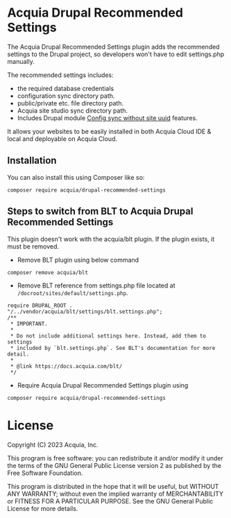 # Acquia Drupal Recommended Settings
The Acquia Drupal Recommended Settings plugin adds the recommended settings to the Drupal project, so developers won't have to edit settings.php manually.

The recommended settings includes:
- the required database credentials
- configuration sync directory path.
- public/private etc. file directory path.
- Acquia site studio sync directory path.
- Includes Drupal module [Config sync without site uuid](https://www.drupal.org/project/config_sync_without_site_uuid) features. 

It allows your websites to be easily installed in both Acquia Cloud IDE & local and deployable on Acquia Cloud.

## Installation

You can also install this using Composer like so:

```
composer require acquia/drupal-recommended-settings
```

## Steps to switch from BLT to Acquia Drupal Recommended Settings
This plugin doesn't work with the acquia/blt plugin. If the plugin exists, it must be removed.

- Remove BLT plugin using below command
```
composer remove acquia/blt
```

- Remove BLT reference from settings.php file located at
``/docroot/sites/default/settings.php``.
```
require DRUPAL_ROOT . "/../vendor/acquia/blt/settings/blt.settings.php";
/**
 * IMPORTANT.
 *
 * Do not include additional settings here. Instead, add them to settings
 * included by `blt.settings.php`. See BLT's documentation for more detail.
 *
 * @link https://docs.acquia.com/blt/
 */
 ```

 - Require Acquia Drupal Recommended Settings plugin using
 ```
 composer require acquia/drupal-recommended-settings
 ```

# License

Copyright (C) 2023 Acquia, Inc.

This program is free software: you can redistribute it and/or modify it under the terms of the GNU General Public License version 2 as published by the Free Software Foundation.

This program is distributed in the hope that it will be useful, but WITHOUT ANY WARRANTY; without even the implied warranty of MERCHANTABILITY or FITNESS FOR A PARTICULAR PURPOSE.  See the GNU General Public License for more details.
